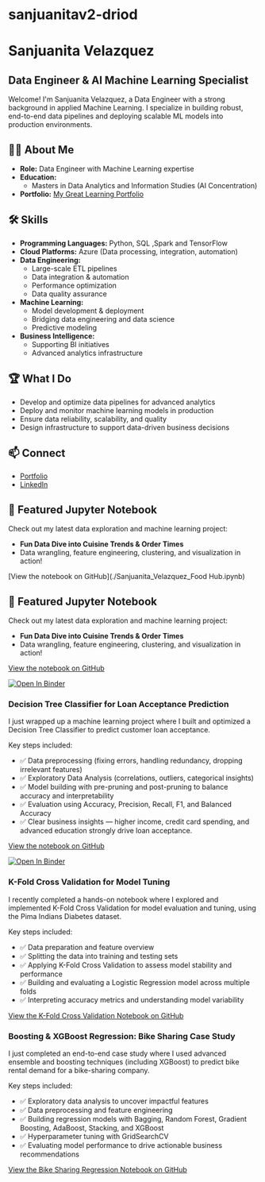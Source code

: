 # sanjuanitav2-driod
# Sanjuanita Velazquez

**Data Engineer & AI Machine Learning Specialist**
---

Welcome! I'm Sanjuanita Velazquez, a Data Engineer with a strong background in applied Machine Learning. I specialize in building robust, end-to-end data pipelines and deploying scalable ML models into production environments.

## 👩‍💻 About Me

- **Role:** Data Engineer with Machine Learning expertise
- **Education:** 
  - Masters in Data Analytics and Information Studies (AI Concentration)
- **Portfolio:** [My Great Learning Portfolio](https://www.mygreatlearning.com/eportfolio/sanjuanita-velazquez)

## 🛠️ Skills

- **Programming Languages:** Python, SQL ,Spark and TensorFlow
- **Cloud Platforms:** Azure (Data processing, integration, automation)
- **Data Engineering:** 
  - Large-scale ETL pipelines
  - Data integration & automation
  - Performance optimization
  - Data quality assurance
- **Machine Learning:** 
  - Model development & deployment
  - Bridging data engineering and data science
  - Predictive modeling
- **Business Intelligence:** 
  - Supporting BI initiatives
  - Advanced analytics infrastructure

## 🏆 What I Do

- Develop and optimize data pipelines for advanced analytics
- Deploy and monitor machine learning models in production
- Ensure data reliability, scalability, and quality
- Design infrastructure to support data-driven business decisions

## 📫 Connect

- [Portfolio](https://www.mygreatlearning.com/eportfolio/sanjuanita-velazquez)
- [LinkedIn](#) <!-- [(https://www.linkedin.com/in/sanjuanitavelazquez/)-->

## 📒 Featured Jupyter Notebook

Check out my latest data exploration and machine learning project:

- **Fun Data Dive into Cuisine Trends & Order Times**
- Data wrangling, feature engineering, clustering, and visualization in action!

[View the notebook on GitHub](./Sanjuanita_Velazquez_Food Hub.ipynb)

## 📒 Featured Jupyter Notebook

Check out my latest data exploration and machine learning project:

- **Fun Data Dive into Cuisine Trends & Order Times**
- Data wrangling, feature engineering, clustering, and visualization in action!

[View the notebook on GitHub](./Sanjuanita_Velazquez_Food%20Hub.ipynb)

[![Open In Binder](https://mybinder.org/badge_logo.svg)](https://mybinder.org/v2/gh/sanjuanitav2-droid/sanjuanitav2-droid/HEAD?filepath=Sanjuanita_Velazquez_Food%20Hub.ipynb)

### Decision Tree Classifier for Loan Acceptance Prediction

I just wrapped up a machine learning project where I built and optimized a Decision Tree Classifier to predict customer loan acceptance.

Key steps included:
- ✅ Data preprocessing (fixing errors, handling redundancy, dropping irrelevant features)
- ✅ Exploratory Data Analysis (correlations, outliers, categorical insights)
- ✅ Model building with pre-pruning and post-pruning to balance accuracy and interpretability
- ✅ Evaluation using Accuracy, Precision, Recall, F1, and Balanced Accuracy
- ✅ Clear business insights — higher income, credit card spending, and advanced education strongly drive loan acceptance.

[View the notebook on GitHub](./Build/Decision_tree_Sanjuanita_Velazquez_AIML_Full_Code.ipynb)

[![Open In Binder](https://mybinder.org/badge_logo.svg)](https://mybinder.org/v2/gh/sanjuanitav2-droid/sanjuanitav2-driod/HEAD?filepath=Build/Decision_tree_Sanjuanita_Velazquez_AIML_Full_Code.ipynb)

### K-Fold Cross Validation for Model Tuning

I recently completed a hands-on notebook where I explored and implemented K-Fold Cross Validation for model evaluation and tuning, using the Pima Indians Diabetes dataset.

Key steps included:
- ✅ Data preparation and feature overview  
- ✅ Splitting the data into training and testing sets  
- ✅ Applying K-Fold Cross Validation to assess model stability and performance  
- ✅ Building and evaluating a Logistic Regression model across multiple folds  
- ✅ Interpreting accuracy metrics and understanding model variability  

[View the K-Fold Cross Validation Notebook on GitHub](./Build/Model_Tuning_K_fold_cross_validation_Notebook.ipynb)


### Boosting & XGBoost Regression: Bike Sharing Case Study

I just completed an end-to-end case study where I used advanced ensemble and boosting techniques (including XGBoost) to predict bike rental demand for a bike-sharing company.

Key steps included:
- ✅ Exploratory data analysis to uncover impactful features
- ✅ Data preprocessing and feature engineering
- ✅ Building regression models with Bagging, Random Forest, Gradient Boosting, AdaBoost, Stacking, and XGBoost
- ✅ Hyperparameter tuning with GridSearchCV
- ✅ Evaluating model performance to drive actionable business recommendations

[View the Bike Sharing Regression Notebook on GitHub](https://github.com/sanjuanitav2-droid/sanjuanitav2-driod/blob/main/Build/Boosting_XG_REGRESSION_Case_Study_Bike_Sharing.ipynb)



